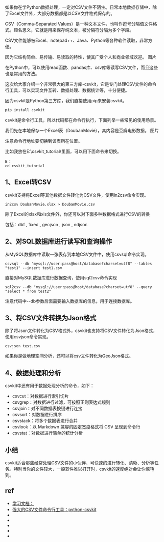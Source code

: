 如果你在学Python数据处理，一定对CSV文件不陌生。日常本地数据存储中，除了Excel文件外，大部分数据都是以CSV文件格式保存的。

CSV（Comma-Separated Values）是一种文本文件，也叫作逗号分隔值文件格式。顾名思义，它就是用来保存纯文本，被分隔符分隔为多个字段。

CSV文件能够被Excel、notepad++、Java、Python等各种软件读取，非常方便。

因为它结构简单、易传输、易读取的特性，使其广受个人和商业领域欢迎。
图片

在Python中，可以使用read函数、pandas库、csv库等读写CSV文件，而且这些也是常用的方法。

这次给大家介绍一个非常强大的第三方库-csvkit，它是专门处理CSV文件的命令行工具，可以实现文件互转、数据处理、数据统计等，十分便捷。

因为csvkit是Python第三方库，我们直接使用pip来安装csvkit。
```py
pip install csvkit
```
csvkit是命令行工具，所以代码都在命令行执行，下面列举一些常见的使用场景。

我们先在本地保存一个Excel表（DoubanMovie），其内容是豆瓣电影数据。
图片

注意命令行地址要切换到该表所在位置。

比如我放在E:\csvkit_tutorial\里面，可以用下面命令来切换。
```
E：
cd csvkit_tutorial
```



## 1、Excel转CSV

csvkit支持将Excel等其他数据文件转化为CSV文件，使用in2csv命令实现。
```
in2csv DoubanMovie.xlsx > DoubanMovie.csv
```
除了Excel的xlsx和xls文件外，你还可以对下面多种数据格式进行CSV的转换

包括：dbf , fixed , geojson , json , ndjson





## 2、对SQL数据库进行读写和查询操作

从MySQL数据库中读取一张表存到本地CSV文件中，使用csvsql命令实现。
```
csvsql --db "mysql://user:pass@host/database?charset=utf8" --tables "test1" --insert test1.csv
```
直接对MySQL数据库进行数据查询，使用sql2csv命令实现
```
sql2csv --db "mysql://user:pass@host/database?charset=utf8" --query "select * from test2"
```
注意代码中--db参数后面需要输入数据库的信息，用于连接数据库。





## 3、将CSV文件转换为Json格式

除了将Json文件转化为CSV格式外，csvkit也支持将CSV文件转化为Json格式，使用csvjson命令实现。
```
csvjson test.csv
```
如果你是做地理空间分析，还可以将csv文件转化为GeoJson格式。






## 4、数据处理和分析

csvkit中还有用于数据处理分析的命令，如下：

* csvcut：对数据进行索引切片
* csvgrep：对数据进行过滤，可按照正则表达式规则
* csvjoin：对不同数据表按键进行连接
* csvsort：对数据进行排序
* csvstack：将多个数据表进行合并
* csvlook：以 Markdown 兼容的固定宽度格式将 CSV 呈现到命令行
* csvstat：对数据进行简单的统计分析





## 小结

csvkit适合那些经常处理CSV文件的小伙伴，可快速的进行转化、清晰、分析等任务。特别当你的文件较大，一般软件难以打开时，csvkit的速度绝对会让你惊艳到。







## ref
* [学习文档：](https://csvkit.readthedocs.io/en/latest/index.html)
* [ 强大的CSV文件命令行工具：python-csvkit ](https://mp.weixin.qq.com/s/EEHFMr_J6FExrDBjprISpA)
* []()
* []()
* []()
* []()
* []()

